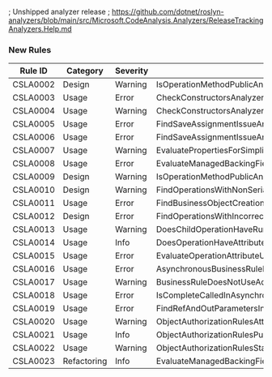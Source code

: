 ﻿; Unshipped analyzer release
; https://github.com/dotnet/roslyn-analyzers/blob/main/src/Microsoft.CodeAnalysis.Analyzers/ReleaseTrackingAnalyzers.Help.md

### New Rules
Rule ID | Category | Severity | Notes
--------|----------|----------|-------
CSLA0002 | Design | Warning | IsOperationMethodPublicAnalyzer
CSLA0003 | Usage | Error | CheckConstructorsAnalyzer
CSLA0004 | Usage | Warning | CheckConstructorsAnalyzer
CSLA0005 | Usage | Error | FindSaveAssignmentIssueAnalyzer
CSLA0006 | Usage | Error | FindSaveAssignmentIssueAnalyzer
CSLA0007 | Usage | Warning | EvaluatePropertiesForSimplicityAnalyzer
CSLA0008 | Usage | Error | EvaluateManagedBackingFieldsAnalyzer
CSLA0009 | Design | Warning | IsOperationMethodPublicAnalyzer
CSLA0010 | Design | Warning | FindOperationsWithNonSerializableArgumentsAnalyzer
CSLA0011 | Usage | Error | FindBusinessObjectCreationAnalyzer
CSLA0012 | Design | Error | FindOperationsWithIncorrectReturnTypesAnalyzer
CSLA0013 | Usage | Warning | DoesChildOperationHaveRunLocalAnalyzer
CSLA0014 | Usage | Info | DoesOperationHaveAttributeAnalyzer
CSLA0015 | Usage | Error | EvaluateOperationAttributeUsageAnalyzer
CSLA0016 | Usage | Error | AsynchronousBusinessRuleInheritingFromBusinessRuleAnalyzer
CSLA0017 | Usage | Warning | BusinessRuleDoesNotUseAddMethodsOnContextAnalyzer
CSLA0018 | Usage | Error | IsCompleteCalledInAsynchronousBusinessRuleAnalyzer
CSLA0019 | Usage | Error | FindRefAndOutParametersInOperationsAnalyzer
CSLA0020 | Usage | Warning | ObjectAuthorizationRulesAttributeMissing
CSLA0021 | Usage | Info | ObjectAuthorizationRulesPublic
CSLA0022 | Usage | Warning | ObjectAuthorizationRulesStatic
CSLA0023 | Refactoring | Info | EvaluateManagedBackingFieldsNameofAnalyzer
